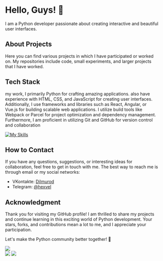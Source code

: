 # Hello, Guys! 👋

I am a Python developer passionate about creating interactive and beautiful user interfaces.

## About Projects

Here you can find various projects in which I have participated or worked on. My repositories include code, small experiments, and larger projects that I have worked.

## Tech Stack

my work, I primarily Python for crafting amazing applications. also have experience with HTML, CSS, and JavaScript for creating user interfaces. Additionally, I use frameworks and libraries such as React, Angular, or Vue.js for building scalable web applications. I utilize build tools like Webpack or Parcel for project optimization and dependency management. Furthermore, I am proficient in utilizing Git and GitHub for version control and collaboration

[![My Skills](https://skillicons.dev/icons?i=py,vim,vite,js,cs,rust,html,css,scss,nodejs,react,next,vuejs,angular,git,vscode,atom,figma,bootstrap,fastapi,flask,idea,mongodb,postgres,postman,sqlite,stackoverflow,ts)](https://vk.com/official_hexvel)

## How to Contact

If you have any questions, suggestions, or interesting ideas for collaboration, feel free to get in touch with me. The best way to reach me is through email or my social networks:

 - VKontakte: [Dilmurod](https://vk.com/official_hexvel)
 - Telegram: [@hexvel](https://t.me/hexvel)

## Acknowledgment

Thank you for visiting my GitHub profile! I am thrilled to share my projects and continue learning in this exciting world of Python development. Your stars, forks, and contributions mean a lot to me, and I appreciate your participation.

Let's make the Python community better together! 🚀

![](https://github-readme-stats.vercel.app/api?username=hexvel&show_icons=true&theme=tokyonight) <br />
![](http://github-profile-summary-cards.vercel.app/api/cards/most-commit-language?username=hexvel&theme=algolia) 
![](http://github-profile-summary-cards.vercel.app/api/cards/stats?username=hexvel&theme=algolia)
